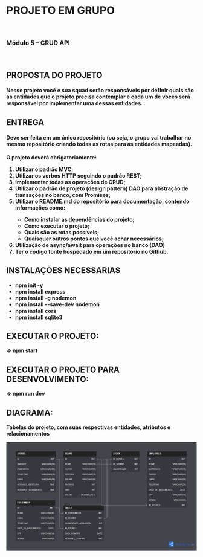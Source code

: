 <h1>PROJETO EM GRUPO</h1>

<br>
<b>
  
<h3>Módulo 5 – CRUD API</h3><br>

<h2>PROPOSTA DO PROJETO</h2>
<p><h4>Nesse projeto você e sua squad serão responsáveis por definir quais são as entidades que o projeto precisa contemplar e cada um de vocês será responsável por implementar uma dessas entidades.</h4></p>

<h2>ENTREGA</h2>

<p><h4>Deve ser feita em um único repositório (ou seja, o grupo vai trabalhar no mesmo repositório criando todas as rotas para as entidades mapeadas).</h4></p>

O projeto deverá obrigatoriamente:
<ol>
<li> Utilizar o padrão MVC;</li>
<li> Utilizar os verbos HTTP seguindo o padrão REST;</li>
<li> Implementar todas as operações de CRUD;</li>
<li> Utilizar o padrão de projeto (design pattern) DAO para abstração de transações no banco, com Promises;</li>
<li> Utilizar o README.md do repositório para documentação, contendo informações como:</li>
<ul>
<li> Como instalar as dependências do projeto;</li>
<li> Como executar o projeto;</li>
<li> Quais são as rotas possíveis;</li>
<li> Quaisquer outros pontos que você achar necessários;</li>
</ul>
<li> Utilização de async/await para operações no banco (DAO)</li>
<li> Ter o código fonte hospedado em um repositório no Github.</li>
</ol>

<h2>INSTALAÇÕES NECESSARIAS</h2>
<ul>
<li> npm init -y</li>
<li> npm install express</li>
<li> npm install -g nodemon</li>
<li> npm install --save-dev nodemon</li>
<li> npm install cors</li>
<li> npm install sqlite3</li>
</ul>

<h2>EXECUTAR O PROJETO:</h2>
<p>⇒ npm start</p>

<h2>EXECUTAR O PROJETO PARA DESENVOLVIMENTO:</h2>
<p>⇒ npm run dev</p>

<h2>DIAGRAMA:</h2>
<p> Tabelas do projeto, com suas respectivas entidades, atributos e relacionamentos</p>
<img src="https://raw.githubusercontent.com/leomacena/Projeto-CRUD-API/main/Diagram_Bookstore.png" />




</b>
